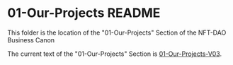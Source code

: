 # 01-Our-Projects README

This folder is the location of the "01-Our-Projects" Section of the NFT-DAO Business Canon

The current text of the "01-Our-Projects" Section is [01-Our-Projects-V03](01-Our-Projects-V03.md).
